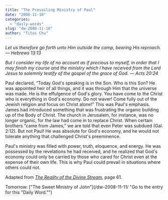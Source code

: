 ```yaml
---
title: "The Prevailing Ministry of Paul"
date: "2008-11-10"
categories: 
  - "daily-words"
slug: "dw-2008-11-10"
author: "Titus Chu"
---
```


_Let us therefore go forth unto Him outside the camp, bearing His reproach. — Hebrews 13:13_

_But I consider my life of no account as if precious to myself, in order that I may finish my course and the ministry which I have received from the Lord Jesus to solemnly testify of the gospel of the grace of God. — Acts 20:24_

Paul declared, “Today God's speaking is in the Son. Who is this Son? He was appointed heir of all things, and it was through Him that the universe was made. He is the effulgence of God's glory. You have come to the Christ who is everything in God's economy. Do not waver! Come fully out of the Jewish religion and focus on Christ alone!” This was Paul's emphasis. James had introduced something that was frustrating the organic building up of the Body of Christ. The church in Jerusalem, for instance, was no longer organic, for the law had come in to replace Christ. When certain brothers “came from James,” we are told that even Peter was subdued (Gal. 2:12). But not Paul! He was absolute for God's economy, and he would not tolerate anything that challenged Christ's preeminence.

Paul's ministry was filled with power, truth, eloquence, and energy. He was possessed by the revelations he had received, and he realized that God's economy could only be carried by those who cared for Christ even at the expense of their own life. This is why Paul could prevail in situations where others could not.

Adapted from _[The Reality of the Divine Stream](/book-reality-of-the-divine-stream/ "Go to the entry for this book")_, page 61.

Tomorrow: ["The Sweet Ministry of John"](/dw-2008-11-11/ "Go to the entry for this "Daily Word."")
